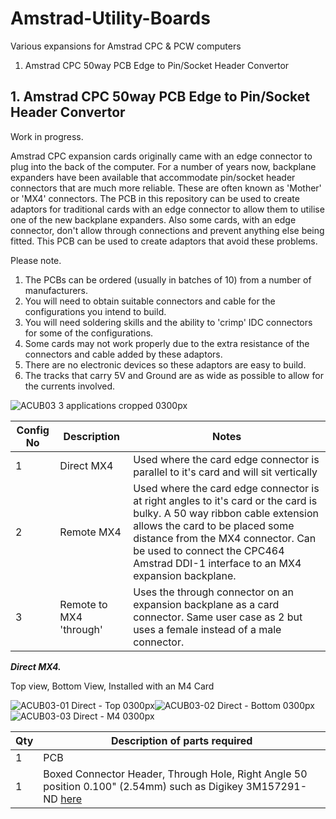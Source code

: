 # Amstrad-Utility-Boards
Various expansions for Amstrad CPC &amp; PCW computers
1. Amstrad CPC 50way PCB Edge to Pin/Socket Header Convertor

## 1. Amstrad CPC 50way PCB Edge to Pin/Socket Header Convertor
Work in progress.

Amstrad CPC expansion cards originally came with an edge connector to plug into the back of the computer. For a number of years now, backplane expanders have been available that accommodate pin/socket header connectors that are much more reliable. These are often known as 'Mother' or 'MX4' connectors. The PCB in this repository can be used to create adaptors for traditional cards with an edge connector to allow them to utilise one of the new backplane expanders. Also some cards, with an edge connector, don't allow through connections and prevent anything else being fitted. This PCB can be used to create adaptors that avoid these problems.

Please note.
1. The PCBs can be ordered (usually in batches of 10) from a number of manufacturers.
2. You will need to obtain suitable connectors and cable for the configurations you intend to build.
3. You will need soldering skills and the ability to 'crimp' IDC connectors for some of the configurations.
4. Some cards may not work properly due to the extra resistance of the connectors and cable added by these adaptors.
5. There are no electronic devices so these adaptors are easy to build.
6. The tracks that carry 5V and Ground are as wide as possible to allow for the currents involved.

![ACUB03 3 applications cropped 0300px](https://user-images.githubusercontent.com/68661647/236644518-c4704707-1bbb-412e-8b36-ce4ea67a2afd.jpg)

|Config No|Description|Notes|
|---|---|---|
| 1 | Direct MX4 | Used where the card edge connector is parallel to it's card and will sit vertically |
| 2 | Remote MX4 | Used where the card edge connector is at right angles to it's card or the card is bulky. A 50 way ribbon cable extension allows the card to be placed some distance from the MX4 connector. Can be used to connect the CPC464 Amstrad DDI-1 interface to an MX4 expansion backplane. |
| 3 | Remote to MX4 'through' | Uses the through connector on an expansion backplane as a card connector. Same user case as 2 but uses a female instead of a male connector. |

***Direct MX4.***

Top view, Bottom View, Installed with an M4 Card

![ACUB03-01 Direct - Top 0300px](https://user-images.githubusercontent.com/68661647/236644749-cc42edb5-dda6-46bd-81d9-f5679cd5622f.jpg)![ACUB03-02 Direct - Bottom 0300px](https://user-images.githubusercontent.com/68661647/236644757-02aa8e3f-3bca-4e5d-ab04-c9f020f8f763.jpg)![ACUB03-03 Direct - M4 0300px](https://user-images.githubusercontent.com/68661647/236644770-6ca4bd79-fa9c-4ea4-b6ea-f8b971fc4b91.jpg)

| Qty | Description of parts required|
|---|---|
| 1 | PCB |
| 1 |Boxed Connector Header, Through Hole, Right Angle 50 position 0.100" (2.54mm) such as Digikey 3M157291-ND [here](https://www.digikey.co.uk/en/products/detail/3m/30350-5002HB/1237406?s=N4IgTCBcDaIMwFkCMBWA7GAnEgtAOQBEQBdAXyA) |


